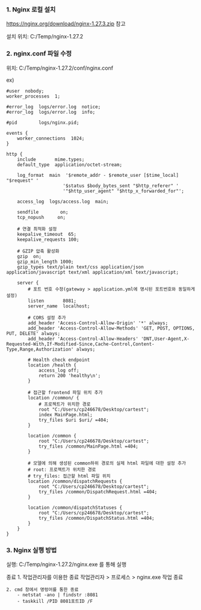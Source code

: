 ### 1. Nginx 로컬 설치
https://nginx.org/download/nginx-1.27.3.zip 참고

설치 위치: C:/Temp/nginx-1.27.2

### 2. nginx.conf 파일 수정

위치: C:/Temp/nginx-1.27.2/conf/nginx.conf

ex)
```
#user  nobody;
worker_processes  1;

#error_log  logs/error.log  notice;
#error_log  logs/error.log  info;

#pid        logs/nginx.pid;

events {
    worker_connections  1024;
}

http {
    include       mime.types;
    default_type  application/octet-stream;

    log_format  main  '$remote_addr - $remote_user [$time_local] "$request" '
                     '$status $body_bytes_sent "$http_referer" '
                     '"$http_user_agent" "$http_x_forwarded_for"';

    access_log  logs/access.log  main;

    sendfile        on;
    tcp_nopush     on;
    
    # 연결 최적화 설정
    keepalive_timeout  65;
    keepalive_requests 100;
    
    # GZIP 압축 활성화
    gzip  on;
    gzip_min_length 1000;
    gzip_types text/plain text/css application/json application/javascript text/xml application/xml text/javascript;

    server {
        # 포트 번호 수정(gateway > application.yml에 명시된 포트번호와 동일하게 설정)
        listen       8081; 
        server_name  localhost;
        
        # CORS 설정 추가
        add_header 'Access-Control-Allow-Origin' '*' always;
        add_header 'Access-Control-Allow-Methods' 'GET, POST, OPTIONS, PUT, DELETE' always;
        add_header 'Access-Control-Allow-Headers' 'DNT,User-Agent,X-Requested-With,If-Modified-Since,Cache-Control,Content-Type,Range,Authorization' always;
        
        # Health check endpoint
        location /health {
            access_log off;
            return 200 'healthy\n';
        }

        # 접근할 frontend 파일 위치 추가
        location /common/ {
            # 프로젝트가 위치한 경로
            root "C:/Users/cp246678/Desktop/cartest";
            index MainPage.html;
            try_files $uri $uri/ =404;
        }

        location /common {
            root "C:/Users/cp246678/Desktop/cartest";
            try_files /common/MainPage.html =404;
        }

        # 모델에 의해 생성된 common하위 경로의 실제 html 파일에 대한 설정 추가
        # root: 프로젝트가 위치한 경로
        # try_files: 접근할 html 파일 위치
        location /common/dispatchRequests {
            root "C:/Users/cp246678/Desktop/cartest";
            try_files /common/DispatchRequest.html =404;
        }

        location /common/dispatchStatuses {
            root "C:/Users/cp246678/Desktop/cartest";
            try_files /common/DispatchStatus.html =404;
        }
    }
}

```

### 3. Nginx 실행 방법

실행: C:/Temp/nginx-1.27.2/nginx.exe 를 통해 실행

종료
    1. 작업관리자를 이용한 종료
        작업관리자 > 프로세스 > nginx.exe 작업 종료

    2. cmd 창에서 명렁어를 통한 종료
        - netstat -ano | findstr :8081
        - taskkill /PID 8081포트ID /F

